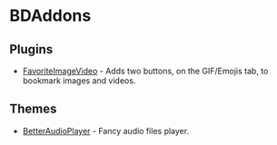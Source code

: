 # BDAddons

## Plugins
 - [FavoriteImageVideo](https://github.com/Dastan21/BDAddons/blob/main/plugins/FavoriteImageVideo) - Adds two buttons, on the GIF/Emojis tab, to bookmark images and videos.

## Themes
 - [BetterAudioPlayer](https://github.com/Dastan21/BDAddons/blob/main/themes/BetterAudioPlayer) - Fancy audio files player.